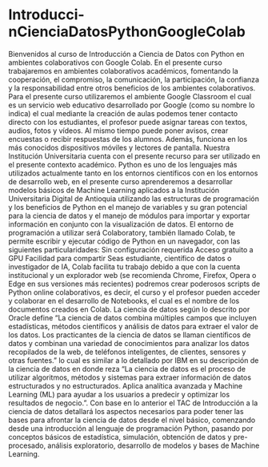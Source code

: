 # Introducci-nCienciaDatosPythonGoogleColab
Bienvenidos al curso de Introducción a Ciencia de Datos con Python en ambientes colaborativos con Google Colab. En el presente curso trabajaremos en ambientes colaborativos académicos, fomentando la cooperación, el compromiso, la comunicación, la participación, la confianza y la responsabilidad entre otros beneficios de los ambientes colaborativos.  Para el presente curso utilizaremos el ambiente Google Classroom el cual es un servicio web educativo desarrollado por Google (como su nombre lo indica) el cual mediante la creación de aulas podemos tener contacto directo con los estudiantes, el profesor puede asignar tareas con textos, audios, fotos y vídeos. Al mismo tiempo puede poner avisos, crear encuestas o recibir respuestas de los alumnos. Además, funciona en los más conocidos dispositivos móviles y lectores de pantalla. Nuestra Institución Universitaria cuenta con el presente recurso para ser utilizado en el presente contexto académico.  Python es uno de los lenguajes más utilizados actualmente tanto en los entornos científicos con en los entornos de desarrollo web, en el presente curso aprenderemos a desarrollar modelos básicos de Machine Learning aplicados a la Institución Universitaria Digital de Antioquia utilizando las estructuras de programación y los beneficios de Python en el manejo de variables y su gran potencial para la ciencia de datos y el manejo de módulos para importar y exportar información en conjunto con la visualización de datos.  El entorno de programación a utilizar será Colaboratory, también llamado Colab, te permite escribir y ejecutar código de Python en un navegador, con las siguientes particularidades:  Sin configuración requerida  Acceso gratuito a GPU  Facilidad para compartir  Seas estudiante, científico de datos o investigador de IA, Colab facilita tu trabajo debido a que con la cuenta institucional y un explorador web (se recomienda Chrome, Firefox, Opera o Edge en sus versiones más recientes) podremos crear poderosos scripts de Python online colaborativos, es decir, el curso y el profesor pueden acceder y colaborar en el desarrollo de Notebooks, el cual es el nombre de los documentos creados en Colab.  La ciencia de datos según lo descrito por Oracle define “La ciencia de datos combina múltiples campos que incluyen estadísticas, métodos científicos y análisis de datos para extraer el valor de los datos. Los practicantes de la ciencia de datos se llaman científicos de datos y combinan una variedad de conocimientos para analizar los datos recopilados de la web, de teléfonos inteligentes, de clientes, sensores y otras fuentes.” lo cual es similar a lo detallado por IBM en su descripción de la ciencia de datos en donde reza “La ciencia de datos es el proceso de utilizar algoritmos, métodos y sistemas para extraer información de datos estructurados y no estructurados. Aplica analítica avanzada y Machine Learning (ML) para ayudar a los usuarios a predecir y optimizar los resultados de negocio.”. Con base en lo anterior el TAC de Introducción a la ciencia de datos detallará los aspectos necesarios para poder tener las bases para afrontar la ciencia de datos desde el nivel básico, comenzando desde una introducción al lenguaje de programación Python, pasando por conceptos básicos de estadística, simulación, obtención de datos y pre-procesado, análisis exploratorio, desarrollo de modelos y bases de Machine Learning.
